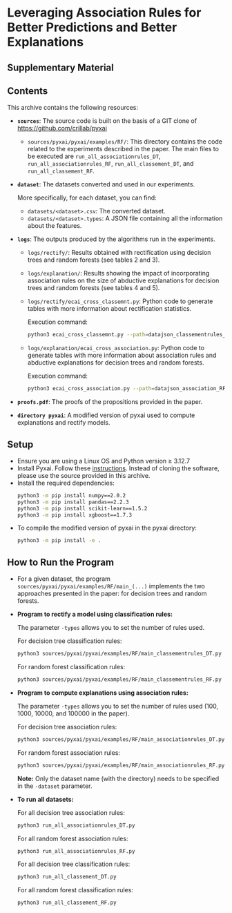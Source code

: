 # Leveraging Association Rules for Better Predictions and Better Explanations

## Supplementary Material

## Contents

This archive contains the following resources:

- **`sources`**: The source code is built on the basis of a GIT clone of https://github.com/crillab/pyxai
  - `sources/pyxai/pyxai/examples/RF/`: This directory contains the code related to the experiments described in the paper. The main files to be executed are `run_all_associationrules_DT`, `run_all_associationrules_RF`, `run_all_classement_DT`, and `run_all_classement_RF`.

- **`dataset`**: The datasets converted and used in our experiments.

  More specifically, for each dataset, you can find:
  - `datasets/<dataset>.csv`: The converted dataset.
  - `datasets/<dataset>.types`: A JSON file containing all the information about the features.

- **`logs`**: The outputs produced by the algorithms run in the experiments.
  - `logs/rectify/`: Results obtained with rectification using decision trees and random forests (see tables 2 and 3).
  - `logs/explanation/`: Results showing the impact of incorporating association rules on the size of abductive explanations for decision trees and random forests (see tables 4 and 5).
  - `logs/rectify/ecai_cross_classemnt.py`: Python code to generate tables with more information about rectification statistics.
    
    Execution command:
    ```bash
    python3 ecai_cross_classemnt.py --path=datajson_classementrules_RF/ --plot=datajson_classementrules_RF/
    ```
  
  - `logs/explanation/ecai_cross_association.py`: Python code to generate tables with more information about association rules and abductive explanations for decision trees and random forests.
    
    Execution command:
    ```bash
    python3 ecai_cross_association.py --path=datajson_association_RF_json/ --plot=datajson_association_RF_json/
    ```

- **`proofs.pdf`**: The proofs of the propositions provided in the paper.

- **`directory pyxai`**: A modified version of pyxai used to compute explanations and rectify models.

## Setup

- Ensure you are using a Linux OS and Python version ≥ 3.12.7
- Install Pyxai. Follow these [instructions](https://www.cril.univ-artois.fr/pyxai/documentation/installation/github/). Instead of cloning the software, please use the source provided in this archive.
- Install the required dependencies:
  ```bash
  python3 -m pip install numpy==2.0.2
  python3 -m pip install pandas==2.2.3
  python3 -m pip install scikit-learn==1.5.2
  python3 -m pip install xgboost==1.7.3
  ```
- To compile the modified version of pyxai in the pyxai directory:
  ```bash
  python3 -m pip install -e .
  ```

## How to Run the Program

- For a given dataset, the program `sources/pyxai/pyxai/examples/RF/main_(...)` implements the two approaches presented in the paper: for decision trees and random forests.

- **Program to rectify a model using classification rules:**

  The parameter `-types` allows you to set the number of rules used.
  
  For decision tree classification rules:
  ```bash
  python3 sources/pyxai/pyxai/examples/RF/main_classementrules_DT.py -dataset="../../../../../datasets/breastTumor" -types=100
  ```
  
  For random forest classification rules:
  ```bash
  python3 sources/pyxai/pyxai/examples/RF/main_classementrules_RF.py -dataset="../../../../../datasets/breastTumor" -types=100
  ```

- **Program to compute explanations using association rules:**

  The parameter `-types` allows you to set the number of rules used (100, 1000, 10000, and 100000 in the paper).
  
  For decision tree association rules:
  ```bash
  python3 sources/pyxai/pyxai/examples/RF/main_associationrules_DT.py -dataset="../../../../../datasets/contraceptive" -types=10000
  ```
  
  For random forest association rules:
  ```bash
  python3 sources/pyxai/pyxai/examples/RF/main_associationrules_RF.py -dataset="../../../../../datasets/contraceptive" -types=10000
  ```
  
  **Note:** Only the dataset name (with the directory) needs to be specified in the `-dataset` parameter.

- **To run all datasets:**

  For all decision tree association rules:
  ```bash
  python3 run_all_associationrules_DT.py
  ```
  
  For all random forest association rules:
  ```bash
  python3 run_all_associationrules_RF.py
  ```
  
  For all decision tree classification rules:
  ```bash
  python3 run_all_classement_DT.py
  ```
  
  For all random forest classification rules:
  ```bash
  python3 run_all_classement_RF.py
  ```